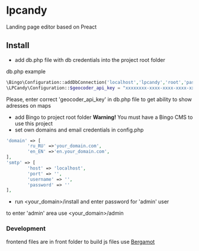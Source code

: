 # lpcandy
Landing page editor based on Preact

## Install

- add db.php file with db credentials into the project root folder

db.php example
```php
\Bingo\Configuration::addDbConnection('localhost','lpcandy','root','password');
\LPCandy\Configuration::$geocoder_api_key = "xxxxxxxx-xxxx-xxxx-xxxx-xxxxxxxxxxxx";
```
Please, enter correct 'geocoder_api_key' in db.php file
to get ability to show adresses on maps

- add Bingo to project root folder **Warning!** You must have a Bingo CMS to use this project
- set own domains and email credentials in config.php
```php
'domain' => [
        'ru_RU' =>'your_domain.com',
        'en_EN' =>'en.your_domain.com',
],
'smtp' => [
        'host' => 'localhost',
        'port' => '',
        'username' => '',
        'password' => ''
],
```
- run <your_domain>/install and enter password for 'admin' user

to enter 'admin' area use <your_domain>/admin

### Development
frontend files are in front folder
to build js files use [Bergamot](https://github.com/boomyjee/bergamot)

